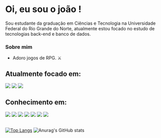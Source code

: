 <h1>Oi, eu sou o joão !</h1>
<p>Sou estudante da graduação em Ciências e Tecnologia na Universidade Federal do Rio Grande do Norte, atualmente estou focado no estudo de tecnologias back-end e banco de dados.</p>

### Sobre mim

 <ul>
   <li>Adoro jogos de RPG. ⚔️</li>
 </ul>
<h2>Atualmente focado em: </h2>
<a href="#"><img src="https://img.shields.io/badge/Java-ED8B00?style=for-the-badge&logo=java&logoColor=white"></a>
<a href="#"><img src="https://img.shields.io/badge/MySQL-00000F?style=for-the-badge&logo=mysql&logoColor=white"></a>
<a href="#"><img src="https://img.shields.io/badge/PHP-777BB4?style=for-the-badge&logo=php&logoColor=white"></a>
<h2>Conhecimento em: </h2>
<a href="#"><img src="https://img.shields.io/badge/Python-14354C?style=for-the-badge&logo=python&logoColor=white"></a>
<a href="#"><img src="https://img.shields.io/badge/C%2B%2B-00599C?style=for-the-badge&logo=c%2B%2B&logoColor=white"></a>
<a href="#"><img src="https://img.shields.io/badge/CSS3-1572B6?style=for-the-badge&logo=css3&logoColor=white"></a>
<a href="#"><img src="https://img.shields.io/badge/HTML5-E34F26?style=for-the-badge&logo=html5&logoColor=white"></a>
<a href="#"><img src="https://img.shields.io/badge/Bootstrap-563D7C?style=for-the-badge&logo=bootstrap&logoColor=white"></a>
<a href="#"><img src="https://img.shields.io/badge/JavaScript-F7DF1E?style=for-the-badge&logo=javascript&logoColor=black"></a>
<a href="#"><img src="https://img.shields.io/badge/Node.js-43853D?style=for-the-badge&logo=node.js&logoColor=white"></a>
<br>
<br>

[![Top Langs](https://github-readme-stats.vercel.app/api/top-langs/?username=BR-Jv&layout=compact)](https://github.com/BR-Jv/github-readme-stats)
![Anurag's GitHub stats](https://github-readme-stats.vercel.app/api?username=BR-Jv&theme=ocean_dark&show_icons=true)
